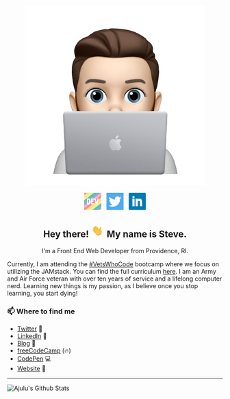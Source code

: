 <p align="center">
<img src="./images/1.png"></p>

<p align='center'>
<a href="https://dev.to/sa_lamoureux"><img height="40" src="./images/dev.png"></a>&nbsp;&nbsp;
<a href="https://twitter.com/sa_lamoureux"><img height="40" src="./images/twitter.png"></a>&nbsp;&nbsp;
<a href="https://www.linkedin.com/in/steven-lamoureux/"><img height="40" src="./images/linkedin.png"></a>
</p>

<h2 align="center">Hey there! <img src="./images/waving_hand.gif" width="32px"> My name is Steve.</h2>
<p align="center">I'm a Front End Web Developer from Providence, RI.</p>
<p>Currently, I am attending the <a href="https://vetswhocode.io" target="_blank">#VetsWhoCode</a> bootcamp where we focus on utilizing the JAMstack. You can find the full curriculum <a href="https://github.com/Vets-Who-Code/Curriculum" target="_blank">here</a>. I am an Army and Air Force veteran with over ten years of service and a lifelong computer nerd. Learning new things is my passion, as I believe once you stop learning, you start dying!</p>   

### 📫 Where to find me
- [Twitter](https://twitter.com/sa_lamoureux) 🐤
- [LinkedIn](https://linkedin.com/in/steven-lamoureux) 💼
- [Blog](https://dev.to/sa_lamoureux) 📝
- [freeCodeCamp](https://www.freecodecamp.org/slamoureux) (🔥)
- [CodePen](https://www.codepen.io/s-lamoureux/) 💻
- [Website](https://www.wheresteve.codes) 🔗

<hr>

![Ajulu's Github Stats](https://github-readme-stats.vercel.app/api?username=slamoureux&show_icons=true&theme=tokyonight)
